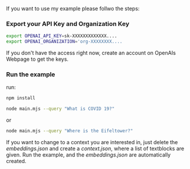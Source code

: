 If you want to use my example please follwo the steps:

### Export your API Key and Organization Key

```bash
export OPENAI_API_KEY=sk-XXXXXXXXXXXXX....
export OPENAI_ORGANIZATION='org-XXXXXXXX....
```

If you don't have the access right now, create an account on OpenAIs Webpage to get the keys.

### Run the example

run:

```bash
npm install
```

```bash
node main.mjs --query "What is COVID 19?"
```

or

```bash
node main.mjs --query "Where is the Eifeltower?"
```

If you want to change to a context you are interested in, just delete the _embeddings.json_ and create a _context.json_, where a list of textblocks are given.
Run the example, and the _embeddings.json_ are automatically created.
